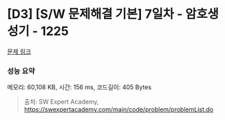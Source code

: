 # [D3] [S/W 문제해결 기본] 7일차 - 암호생성기 - 1225 

[문제 링크](https://swexpertacademy.com/main/code/problem/problemDetail.do?contestProbId=AV14uWl6AF0CFAYD) 

### 성능 요약

메모리: 60,108 KB, 시간: 156 ms, 코드길이: 405 Bytes



> 출처: SW Expert Academy, https://swexpertacademy.com/main/code/problem/problemList.do